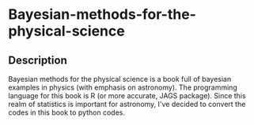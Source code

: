 # Bayesian-methods-for-the-physical-science
Description
-----------
Bayesian methods for the physical science is a book full of bayesian examples in physics (with emphasis on astronomy). The programming language for this book is R (or more accurate, JAGS package). Since this realm of statistics is important for astronomy, I've decided to convert the codes in this book to python codes. 
